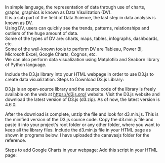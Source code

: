 In simple language, the representation of data through use of charts, graphs, graphics is known as Data Visulization (DV). <br>
It is a sub part of the field of Data Science, the last step in data analysis is known as DV. <br>
Using DV, users can quickly see the trends, patterns, relationships and outliers of the huge amount of data. <br>
Some of the types of DV are: charts, maps, tables, infographs, dashboards, etc. <br>
Some of the well-known tools to perform DV are Tableau, Power BI, Microsoft Excel, Google Charts, Cognos, etc. <br>
We can also perform data visualization using Matplotlib and Seaborn library of Python language.

Include the D3.js library into your HTML webpage in order to use D3.js to create data visualization.
Steps to Download D3.js Library:

D3.js is an open-source library and the source code of the library is freely available on the web at https://d3js.org/ website.
Visit the D3.js website and download the latest version of D3.js (d3.zip). As of now, the latest version is 4.6.0.

After the download is complete, unzip the file and look for d3.min.js. This is the minified version of the D3.js source code.
Copy the d3.min.js file and paste it into your project's root folder or any other folder, where you want to keep all the library files.
Include the d3.min.js file in your HTML page as shown in programs below.
I have uploaded the canavasjs folder for the reference.

Steps to add Google Charts in your webpage:
Add this script in your HTML page:

<script type="text/javascript" src="https://www.gstatic.com/charts/loader.js"> </script>
